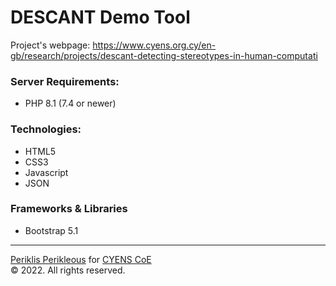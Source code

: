# DESCANT Demo Tool

Project's webpage: https://www.cyens.org.cy/en-gb/research/projects/descant-detecting-stereotypes-in-human-computati

### Server Requirements:
- PHP 8.1 (7.4 or newer)

### Technologies:
- HTML5
- CSS3
- Javascript
- JSON

### Frameworks & Libraries
- Bootstrap 5.1

---
<a href="https://www.pericles.cy">Periklis Perikleous</a> for <a href="https://www.cyens.org.cy">CYENS CoE</a>
<br/>© 2022. All rights reserved.